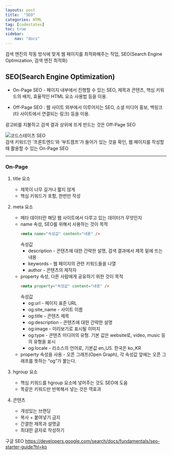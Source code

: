 ```yaml
---
layouts: post
title:  "SEO"
categories: HTML
tag: [codestates]
toc: true
sidebar:
    nav: "docs"
---
```


검색 엔진의 작동 방식에 맞게 웹 페이지를 최적화해주는 작업, SEO(Search Engine Optimization, 검색 엔진 최적화)

## SEO(Search Engine Optimization)

- On-Page SEO - 페이지 내부에서 진행할 수 있는 SEO, 제목과 콘텐츠, 핵심 키워드의 배치, 효율적인 HTML 요소 사용법 등을 이용.

- Off-Page SEO : 웹 사이트 외부에서 이루어지는 SEO, 소셜 미디어 홍보, 백링크(타 사이트에서 연결되는 링크) 등을 이용.

광고비를 지불하고 검색 결과 상위에 뜨게 만드는 것은 Off-Page SEO

<html>
    <img src= "https://s3.ap-northeast-2.amazonaws.com/urclass-images/RTo7Cx-C8X2dRhDnKSE8z-1657003048610.png" alt="코드스테이츠 SEO">
</html><br/>
검색 키워드인 ‘프론트엔드’와 ‘부트캠프’가 들어가 있는 것을 확인, 웹 페이지를 작성할 때 활용할 수 있는 On-Page SEO

---

### On-Page

1. title 요소

    - 제목이 너무 길거나 짧지 않게
    - 핵심 키워드가 포함, 한번만 작성
2. meta 요소

    - 메타 데이터란 해당 웹 사이트에서 다루고 있는 데이터가 무엇인지
    - name 속성, SEO를 위해서 사용하는 것이 목적
        ```html
        <meta name="속성값" content="내용" />
        ```
        속성값
        - description - 콘텐츠에 대한 간략한 설명, 검색 결과에서 제목 밑에 뜨는 내용
        - keywords - 웹 페이지의 관련 키워드들을 나열
        - author - 콘텐츠의 제작자 
    - property 속성, 다른 사람에게 공유하기 위한 것이 목적
        ```html
        <meta property="속성값" content="내용" />
        ```
        속성값
        - og:url - 페이지 표준 URL
        - og:site_name - 사이트 이름
        - og:title - 콘텐츠 제목
        - og:description - 콘텐츠에 대한 간략한 설명
        - og:image - 미리보기로 표시될 이미지
        - og:type - 콘텐츠 미디어의 유형. 기본 값은 website로, video, music 등의 유형을 표시
        - og:locale - 리소스의 언어로, 기본값 en_US. 한국은 ko_KR
    - property 속성을 사용 - 오픈 그래프(Open Graph), 각 속성값 앞에는 오픈 그래프를 뜻하는 “og”가 붙는다.
3. hgroup 요소

    - 핵심 키워드를 hgroup 요소에 넣어주는 것도 SEO에 도움
    - 똑같은 키워드만 반복해서 넣는 것은 역효과
4. 콘텐츠

    - 개성있는 브랜딩
    - 복사 + 붙여넣기 금지
    - 간결한 제목과 설명글
    - 최대한 글자로 작성하기

구글 SEO
<https://developers.google.com/search/docs/fundamentals/seo-starter-guide?hl=ko>